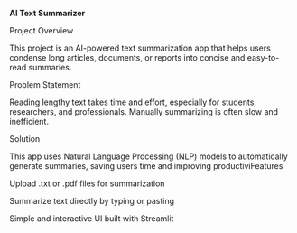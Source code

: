 **AI Text Summarizer**

Project Overview

This project is an AI-powered text summarization app that helps users condense long articles, documents, or reports into concise and easy-to-read summaries.

Problem Statement

Reading lengthy text takes time and effort, especially for students, researchers, and professionals. Manually summarizing is often slow and inefficient.

Solution

This app uses Natural Language Processing (NLP) models to automatically generate summaries, saving users time and improving productiviFeatures

Upload .txt or .pdf files for summarization

Summarize text directly by typing or pasting

Simple and interactive UI built with Streamlit
